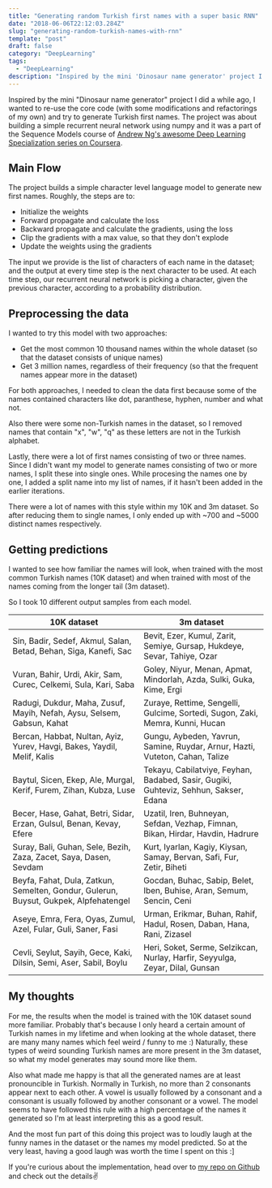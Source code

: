 ```yaml
---
title: "Generating random Turkish first names with a super basic RNN"
date: "2018-06-06T22:12:03.284Z"
slug: "generating-random-turkish-names-with-rnn"
template: "post"
draft: false
category: "DeepLearning"
tags:
  - "DeepLearning"
description: "Inspired by the mini 'Dinosaur name generator' project I did a while ago, I wanted to re-use the core code (with some modifications and refactorings of my own) and try to generate Turkish first names. The project was about building a simple recurrent neural network using numpy and it was a part of the Sequence Models course of Andrew Ng's awesome Deep Learning Specialization series on Coursera."
---
```


Inspired by the mini "Dinosaur name generator" project I did a while ago, I wanted to re-use the core code (with some modifications and refactorings of my own) and try to generate Turkish first names. The project was about building a simple recurrent neural network using numpy and it was a part of the Sequence Models course of [Andrew Ng's awesome Deep Learning Specialization series on Coursera](http://deeplearning.ai/).


## Main Flow

The project builds a simple character level language model to generate new first names. Roughly, the steps are to:  

- Initialize the weights
- Forward propagate and calculate the loss
- Backward propagate and calculate the gradients, using the loss
- Clip the gradients with a max value, so that they don't explode
- Update the weights using the gradients

The input we provide is the list of characters of each name in the dataset; and the output at every time step is the next character to be used. At each time step, our recurrent neural network is picking a character, given the previous character, according to a probability distribution.


## Preprocessing the data
I wanted to try this model with two approaches:

- Get the most common 10 thousand names within the whole dataset (so that the dataset consists of unique names)
- Get 3 million names, regardless of their frequency (so that the frequent names appear more in the dataset)

For both approaches, I needed to clean the data first because some of the names contained characters like dot, paranthese, hyphen, number and what not.

Also there were some non-Turkish names in the dataset, so I removed names that contain "x", "w", "q" as these letters are not in the Turkish alphabet.

Lastly, there were a lot of first names consisting of two or three names. Since I didn't want my model to generate names consisting of two or more names, I split these into single ones. While procesing the names one by one, I added a split name into my list of names, if it hasn't been added in the earlier iterations.

There were a lot of names with this style within my 10K and 3m dataset. So after reducing them to single names, I only ended up with ~700 and ~5000 distinct names respectively.

## Getting predictions
I wanted to see how familiar the names will look, when trained with the most common Turkish names (10K dataset) and when trained with most of the names coming from the longer tail (3m dataset).

So I took 10 different output samples from each model.

| 10K dataset | 3m dataset |
|---|---|
| Sin, Badir, Sedef, Akmul, Salan, Betad, Behan, Siga, Kanefi, Sac | Bevit, Ezer, Kumul, Zarit, Semiye, Gursap, Hukdeye, Sevar, Tahiye, Ozar
| Vuran, Bahir, Urdi, Akir, Sam, Curec, Celkemi, Sula, Kari, Saba | Goley, Niyur, Menan, Apmat, Mindorlah, Azda, Sulki, Guka, Kime, Ergi
| Radugi, Dukdur, Maha, Zusuf, Mayih, Nefah, Aysu, Selsem, Gabsun, Kahat | Zuraye, Rettime, Sengelli, Gulcime, Sortedi, Sugon, Zaki, Memra, Kunni, Hucan
| Bercan, Habbat, Nultan, Ayiz, Yurev, Havgi, Bakes, Yaydil, Melif, Kalis | Gungu, Aybeden, Yavrun, Samine, Ruydar, Arnur, Hazti, Vuteton, Cahan, Talize
| Baytul, Sicen, Ekep, Ale, Murgal, Kerif, Furem, Zihan, Kubza, Luse | Tekayu, Cabilatviye, Feyhan, Badabed, Sasir, Gugiki, Guhteviz, Sehhun, Sakser, Edana
| Becer, Hase, Gahat, Betri, Sidar, Erzan, Gulsul, Benan, Kevay, Efere | Uzatil, Iren, Buhneyan, Sefdan, Vezhap, Fimnan, Bikan, Hirdar, Havdin, Hadrure
| Suray, Bali, Guhan, Sele, Bezih, Zaza, Zacet, Saya, Dasen, Sevdam | Kurt, Iyarlan, Kagiy, Kiysan, Samay, Bervan, Safi, Fur, Zetir, Biheti
| Beyfa, Fahat, Dula, Zatkun, Semelten, Gondur, Gulerun, Buysut, Gukpek, Alpfehatengel | Gocdan, Buhac, Sabip, Belet, Iben, Buhise, Aran, Semum, Sencin, Ceni
| Aseye, Emra, Fera, Oyas, Zumul, Azel, Fular, Guli, Saner, Fasi | Urman, Erikmar, Buhan, Rahif, Hadul, Rosen, Daban, Hana, Rani, Zizasel
| Cevli, Seylut, Sayih, Gece, Kaki, Dilsin, Semi, Aser, Sabil, Boylu | Heri, Soket, Serme, Selzikcan, Nurlay, Harfir, Seyyulga, Zeyar, Dilal, Gunsan



## My thoughts
For me, the results when the model is trained with the 10K dataset sound more familiar. Probably that's because I only heard a certain amount of Turkish names in my lifetime and when looking at the whole dataset, there are many many names which feel weird / funny to me :) Naturally, these types of weird sounding Turkish names are more present in the 3m dataset, so what my model generates may sound more like them.

Also what made me happy is that all the generated names are at least pronouncible in Turkish. Normally in Turkish, no more than 2 consonants appear next to each other. A vowel is usually followed by a consonant and a consonant is usually followed by another consonant or a vowel. The model seems to have followed this rule with a high percentage of the names it generated so I'm at least interpreting this as a good result.

And the most fun part of this doing this project was to loudly laugh at the funny names in the dataset or the names my model predicted. So at the very least, having a good laugh was worth the time I spent on this :]

If you're curious about the implementation, head over to [my repo on Github](https://github.com/aslisabanci/TurkishNameEngine) and check out the details✌️
